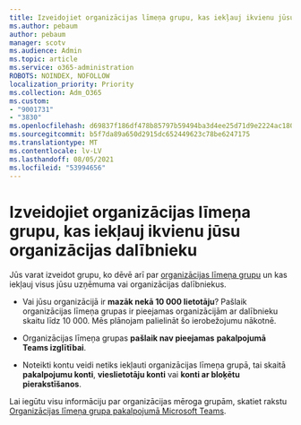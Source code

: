 ```yaml
---
title: Izveidojiet organizācijas līmeņa grupu, kas iekļauj ikvienu jūsu organizācijas dalībnieku
ms.author: pebaum
author: pebaum
manager: scotv
ms.audience: Admin
ms.topic: article
ms.service: o365-administration
ROBOTS: NOINDEX, NOFOLLOW
localization_priority: Priority
ms.collection: Adm_O365
ms.custom:
- "9001731"
- "3830"
ms.openlocfilehash: d69837f186df478b85797b59494ba3d4ee25d71d9e2224ac1803fc835da33fd9
ms.sourcegitcommit: b5f7da89a650d2915dc652449623c78be6247175
ms.translationtype: MT
ms.contentlocale: lv-LV
ms.lasthandoff: 08/05/2021
ms.locfileid: "53994656"
---
```

# <a name="create-an-org-wide-team-that-includes-everyone-in-your-organization"></a>Izveidojiet organizācijas līmeņa grupu, kas iekļauj ikvienu jūsu organizācijas dalībnieku

Jūs varat izveidot grupu, ko dēvē arī par [organizācijas līmeņa grupu](https://docs.microsoft.com/microsoftteams/create-an-org-wide-team) un kas iekļauj visus jūsu uzņēmuma vai organizācijas dalībniekus.

- Vai jūsu organizācijā ir **mazāk nekā 10 000 lietotāju**? Pašlaik organizācijas līmeņa grupas ir pieejamas organizācijām ar dalībnieku skaitu līdz 10 000. Mēs plānojam palielināt šo ierobežojumu nākotnē.

- Organizācijas līmeņa grupas **pašlaik nav pieejamas** **pakalpojumā Teams izglītībai**.

- Noteikti kontu veidi netiks iekļauti organizācijas līmeņa grupā, tai skaitā **pakalpojumu konti**, **vieslietotāju konti** vai **konti ar bloķētu pierakstīšanos**.

Lai iegūtu visu informāciju par organizācijas mēroga grupām, skatiet rakstu [Organizācijas līmeņa grupa pakalpojumā Microsoft Teams](https://docs.microsoft.com/microsoftteams/create-an-org-wide-team). 
